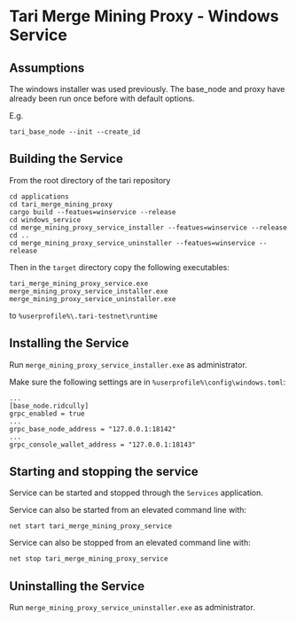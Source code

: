 # Tari Merge Mining Proxy - Windows Service

## Assumptions

The windows installer was used previously. The base_node and proxy have already been run once before with default options.

E.g.
```
tari_base_node --init --create_id
```

## Building the Service

From the root directory of the tari repository

```
cd applications
cd tari_merge_mining_proxy
cargo build --featues=winservice --release
cd windows_service
cd merge_mining_proxy_service_installer --featues=winservice --release
cd ..
cd merge_mining_proxy_service_uninstaller --featues=winservice --release
```

Then in the `target` directory copy the following executables:
```
tari_merge_mining_proxy_service.exe
merge_mining_proxy_service_installer.exe
merge_mining_proxy_service_uninstaller.exe
```
to `%userprofile%\.tari-testnet\runtime`

## Installing the Service

Run `merge_mining_proxy_service_installer.exe` as administrator.

Make sure the following settings are in `%userprofile%\config\windows.toml`:
```
...
[base_node.ridcully]
grpc_enabled = true
...
grpc_base_node_address = "127.0.0.1:18142"
...
grpc_console_wallet_address = "127.0.0.1:18143"
```


## Starting and stopping the service

Service can be started and stopped through the `Services` application.

Service can also be started from an elevated command line with:
```
net start tari_merge_mining_proxy_service
```

Service can also be stopped from an elevated command line with:
```
net stop tari_merge_mining_proxy_service
```

## Uninstalling the Service

Run `merge_mining_proxy_service_uninstaller.exe` as administrator.
